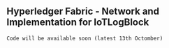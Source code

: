 ## Hyperledger Fabric - Network and Implementation for IoTLogBlock
	Code will be available soon (latest 13th Octomber)
